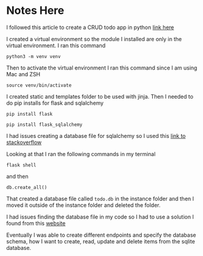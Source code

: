 # Notes Here

I followed this article to create a CRUD todo app in python [link here](https://dev.to/__junaidshah/creating-a-crud-app-using-flask-and-sqlalchemy-2m5k)

I created a virtual environment so the module I installed are only in the virtual environment. I ran this command

`python3 -m venv venv`

Then to activate the virtual environment I ran this command since I am using Mac and ZSH

`source venv/bin/activate `

I created static and templates folder to be used with jinja. Then I needed to do pip installs for flask and sqlalchemy

`pip install flask`

`pip install flask_sqlalchemy`

I had issues creating a database file for sqlalchemy so I used this [link to stackoverflow](https://stackoverflow.com/questions/34122949/working-outside-of-application-context-flask#:~:text=Two%20possible%20solution)

Looking at that I ran the following commands in my terminal

`flask shell`

and then

`db.create_all()`

That created a database file called `todo.db` in the instance folder and then I moved it outside of the instance folder and deleted the folder.

I had issues finding the database file in my code so I had to use a solution I found from this [website](https://itnext.io/build-a-simple-crud-todo-app-with-python-flask-in-100-lines-of-code-or-less-97d8792f24be)

Eventually I was able to create different endpoints and specify the database schema, how I want to create, read, update and delete items from the sqlite database.